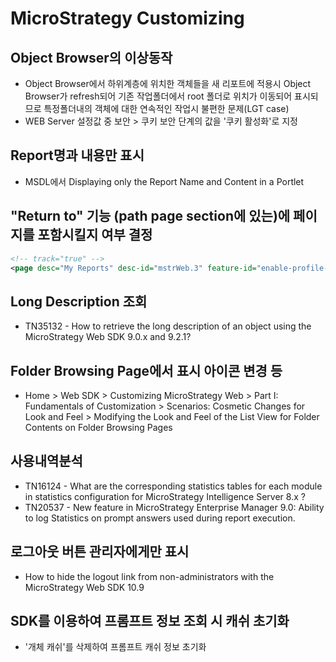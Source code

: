 # MicroStrategy Customizing
## Object Browser의 이상동작
* Object Browser에서 하위계층에 위치한 객체들을 새 리포트에 적용시 Object Browser가 refresh되어 기존 작업폴더에서 root 폴더로 위치가 이동되어 표시되므로 특정폴더내의 객체에 대한 연속적인 작업시 불편한 문제(LGT case)
* WEB Server 설정값 중 보안 > 쿠키 보안 단계의 값을 '쿠키 활성화'로 지정

## Report명과 내용만 표시
* MSDL에서 Displaying only the Report Name and Content in a Portlet

## "Return to" 기능 (path page section에 있는)에 페이지를 포함시킬지 여부 결정
```xml
<!-- track="true" -->
<page desc="My Reports" desc-id="mstrWeb.3" feature-id="enable-profile-reports" login-required="true" name="my" persist-mode="8" track="true">
```

## Long Description 조회
* TN35132 - How to retrieve the long description of an object using the MicroStrategy Web SDK 9.0.x and 9.2.1?

## Folder Browsing Page에서 표시 아이콘 변경 등
* Home > Web SDK > Customizing MicroStrategy Web > Part I: Fundamentals of Customization > Scenarios: Cosmetic Changes for Look and Feel > Modifying the Look and Feel of the List View for Folder Contents on Folder Browsing Pages

## 사용내역분석
* TN16124 - What are the corresponding statistics tables for each module in statistics configuration for MicroStrategy Intelligence Server 8.x ?
* TN20537 - New feature in MicroStrategy Enterprise Manager 9.0: Ability to log Statistics on prompt answers used during report execution.

## 로그아웃 버튼 관리자에게만 표시
* How to hide the logout link from non-administrators with the MicroStrategy Web SDK 10.9

## SDK를 이용하여 프롬프트 정보 조회 시 캐쉬 초기화
* '개체 캐쉬'를 삭제하여 프롬프트 캐쉬 정보 초기화